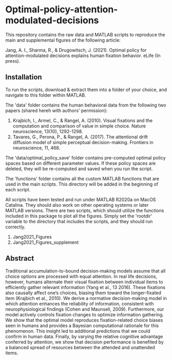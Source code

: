 # Optimal-policy-attention-modulated-decisions


This repository contains the raw data and MATLAB scripts to reproduce the main and supplemental figures of the following article:

Jang, A. I., Sharma, R., & Drugowitsch, J. (2021). Optimal policy for attention-modulated decisions explains human fixation behavior. eLife (In press).

## Installation
To run the scripts, download & extract them into a folder of your choice, and navigate to this folder within MATLAB.

The 'data' folder contains the human behavioral data from the following two papers (shared hereh with authors' permission):
1. Krajbich, I., Armel, C., & Rangel, A. (2010). Visual fixations and the computation and comparison of value in simple choice. Nature neuroscience, 13(10), 1292-1298.
2. Tavares, G., Perona, P., & Rangel, A. (2017). The attentional drift diffusion model of simple perceptual decision-making. Frontiers in neuroscience, 11, 468.

The 'data/optimal_policy_save' folder contains pre-computed optimal policy spaces based on different parameter values. If these policy spaces are deleted, they will be re-computed and saved when you run the script. 

The 'functions' folder contains all the custom MATLAB functions that are used in the main scripts. This directory will be added in the beginning of each script. 

All scripts have been tested and run under MATLAB R2020a on MacOS Catalina. They should also work on other operating systems or later MATLAB versions. There are two scripts, which should utilize the functions included in this package to plot all the figures. Simply set the 'rootdir' variable to the directory that includes the scripts, and they should run correctly.
1. Jang2021_Figures
2. Jang2021_Figures_supplement

## Abstract
Traditional accumulation-to-bound decision-making models assume that all choice options are processed with equal attention. In real life decisions, however, humans alternate their visual fixation between individual items to efficiently gather relevant information (Yang et al., 13 2016). These fixations also causally affect one’s choices, biasing them toward the longer-fixated item (Krajbich et al., 2010). We derive a normative decision-making model in which attention enhances the reliability of information, consistent with neurophysiological findings (Cohen and Maunsell, 2009). Furthermore, our model actively controls fixation changes to optimize information gathering. We show that the optimal model reproduces fixation-related choice biases seen in humans and provides a Bayesian computational rationale for this phenomenon. This insight led to additional predictions that we could confirm in human data. Finally, by varying the relative cognitive advantage conferred by attention, we show that decision performance is benefited by a balanced spread of resources between the attended and unattended items.
